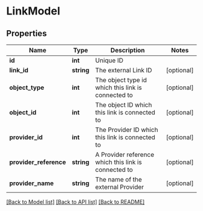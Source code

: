 # LinkModel

## Properties
Name | Type | Description | Notes
------------ | ------------- | ------------- | -------------
**id** | **int** | Unique ID | 
**link_id** | **string** | The external Link ID | [optional] 
**object_type** | **int** | The object type id which this link is connected to | [optional] 
**object_id** | **int** | The object ID which this link is connected to | [optional] 
**provider_id** | **int** | The Provider ID which this link is connected to | [optional] 
**provider_reference** | **string** | A Provider reference which this link is connected to | [optional] 
**provider_name** | **string** | The name of the external Provider | [optional] 

[[Back to Model list]](../README.md#documentation-for-models) [[Back to API list]](../README.md#documentation-for-api-endpoints) [[Back to README]](../README.md)


